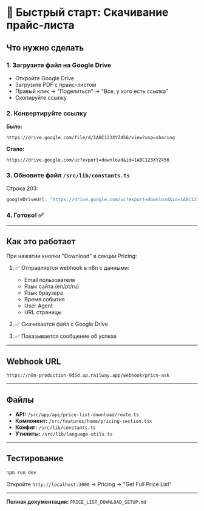 # 🚀 Быстрый старт: Скачивание прайс-листа

## Что нужно сделать

### 1. Загрузите файл на Google Drive
- Откройте Google Drive
- Загрузите PDF с прайс-листом
- Правый клик → "Поделиться" → "Все, у кого есть ссылка"
- Скопируйте ссылку

### 2. Конвертируйте ссылку

**Было:**
```
https://drive.google.com/file/d/1ABC123XYZ456/view?usp=sharing
```

**Стало:**
```
https://drive.google.com/uc?export=download&id=1ABC123XYZ456
```

### 3. Обновите файл `/src/lib/constants.ts`

Строка 203:
```typescript
googleDriveUrl: "https://drive.google.com/uc?export=download&id=1ABC123XYZ456",
```

### 4. Готово! ✅

---

## Как это работает

При нажатии кнопки "Download" в секции Pricing:

1. ✅ Отправляется webhook в n8n с данными:
   - Email пользователя
   - Язык сайта (en/pt/ru)
   - Язык браузера
   - Время события
   - User Agent
   - URL страницы

2. ✅ Скачивается файл с Google Drive

3. ✅ Показывается сообщение об успехе

---

## Webhook URL

```
https://n8n-production-9d5d.up.railway.app/webhook/price-ask
```

---

## Файлы

- **API:** `/src/app/api/price-list-download/route.ts`
- **Компонент:** `/src/features/home/pricing-section.tsx`
- **Конфиг:** `/src/lib/constants.ts`
- **Утилиты:** `/src/lib/language-utils.ts`

---

## Тестирование

```bash
npm run dev
```

Откройте `http://localhost:3000` → Pricing → "Get Full Price List"

---

**Полная документация:** `PRICE_LIST_DOWNLOAD_SETUP.md`
